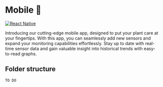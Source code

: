 # Mobile 📱

[![React Native](https://img.shields.io/badge/react_native-%2320232a.svg?style=for-the-badge&logo=react&logoColor=%2361DAFB)](https://reactnative.dev/)

Introducing our cutting-edge mobile app, designed to put your plant care at your fingertips. With this app, you can seamlessly add new sensors and expand your monitoring capabilities effortlessly. Stay up to date with real-time sensor data and gain valuable insight into historical trends with easy-to-read graphs.

## Folder structure
```bash
TO DO
```
